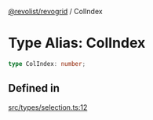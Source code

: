 [@revolist/revogrid](README.md) / ColIndex

# Type Alias: ColIndex

```ts
type ColIndex: number;
```

## Defined in

[src/types/selection.ts:12](https://github.com/revolist/revogrid/blob/baf80d21081b40195ffd6e11abd1249f2fd26dae/src/types/selection.ts#L12)
